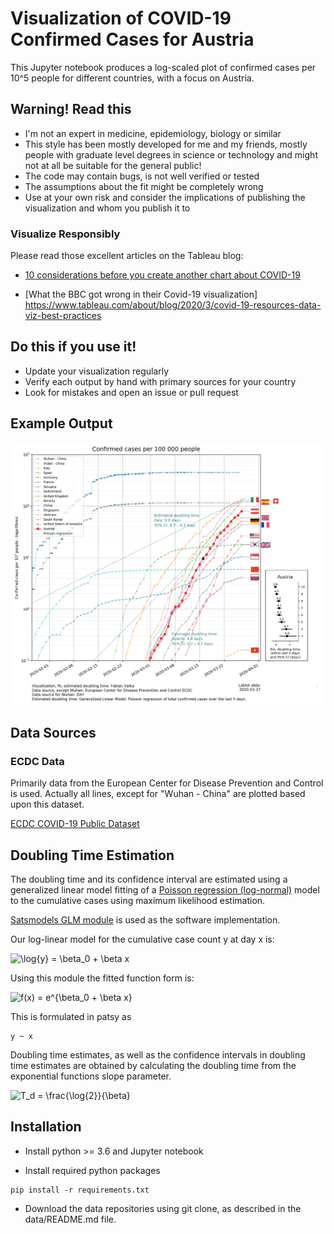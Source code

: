 # Visualization of COVID-19 Confirmed Cases for Austria

This Jupyter notebook produces a log-scaled plot of confirmed cases per 10^5 people for different countries,
with a focus on Austria.

## Warning! Read this

* I'm not an expert in medicine, epidemiology, biology or similar
* This style has been mostly developed for me and my friends, mostly people with graduate level degrees in science or technology and might not at all be suitable for the general public!
* The code may contain bugs, is not well verified or tested 
* The assumptions about the fit might be completely wrong
* Use at your own risk and consider the implications of publishing the visualization and whom you publish it to

### Visualize Responsibly 
Please read those excellent articles on the Tableau blog:

* [10 considerations before you create another chart about COVID-19](https://www.tableau.com/about/blog/2020/3/ten-considerations-you-create-another-chart-about-covid-19)

* [What the BBC got wrong in their Covid-19 visualization] https://www.tableau.com/about/blog/2020/3/covid-19-resources-data-viz-best-practices

## Do this if you use it!
* Update your visualization regularly 
* Verify each output by hand with primary sources for your country
* Look for mistakes and open an issue or pull request

## Example Output
![Example output](example-output.png  "Example output")

## Data Sources
### ECDC Data
Primarily data from the European Center for Disease Prevention and Control is used. Actually all lines, except for "Wuhan - China" are plotted based upon this dataset. 

[ECDC COVID-19 Public Dataset](https://www.ecdc.europa.eu/en/publications-data/download-todays-data-geographic-distribution-covid-19-cases-worldwide)

## Doubling Time Estimation
The doubling time and its confidence interval are estimated using a generalized linear model
fitting of a [Poisson regression (log-normal)](https://en.wikipedia.org/wiki/Poisson_regression)
model to the cumulative cases using maximum likelihood estimation. 

[Satsmodels GLM module](https://www.statsmodels.org/stable/glm.html) 
is used as the software implementation.

Our log-linear model for the cumulative case count y at day x is:

![\log{y} = \beta_0 + \beta x](https://render.githubusercontent.com/render/math?math=%5Clog%7By%7D%20%3D%20%5Cbeta_0%20%2B%20%5Cbeta%20x)

Using this module the fitted function form is:

![f(x) = e^{\beta_0 + \beta x}](https://render.githubusercontent.com/render/math?math=f(x)%20%3D%20e%5E%7B%5Cbeta_0%20%2B%20%5Cbeta%20x%7D)

This is formulated in patsy as

```
y ~ x
```

Doubling time estimates, as well as the confidence intervals in doubling time estimates are obtained by calculating the doubling time from the exponential functions slope parameter. 

![T_d = \frac{\log{2}}{\beta}](https://render.githubusercontent.com/render/math?math=T_d%20%3D%20%5Cfrac%7B%5Clog%7B2%7D%7D%7B%5Cbeta%7D)

## Installation

* Install python >= 3.6 and Jupyter notebook

* Install required python packages

```
pip install -r requirements.txt
```

* Download the data repositories using git clone, as described in the data/README.md file. 